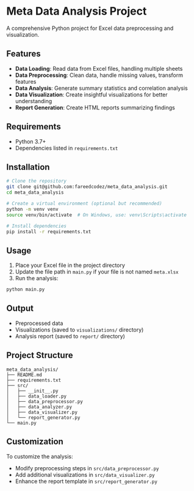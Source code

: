 # Meta Data Analysis Project

A comprehensive Python project for Excel data preprocessing and visualization.

## Features

- **Data Loading**: Read data from Excel files, handling multiple sheets
- **Data Preprocessing**: Clean data, handle missing values, transform features
- **Data Analysis**: Generate summary statistics and correlation analysis
- **Data Visualization**: Create insightful visualizations for better understanding
- **Report Generation**: Create HTML reports summarizing findings

## Requirements

- Python 3.7+
- Dependencies listed in `requirements.txt`

## Installation

```bash
# Clone the repository
git clone git@github.com:fareedcodez/meta_data_analysis.git
cd meta_data_analysis

# Create a virtual environment (optional but recommended)
python -m venv venv
source venv/bin/activate  # On Windows, use: venv\Scripts\activate

# Install dependencies
pip install -r requirements.txt
```

## Usage

1. Place your Excel file in the project directory
2. Update the file path in `main.py` if your file is not named `meta.xlsx`
3. Run the analysis:

```bash
python main.py
```

## Output

- Preprocessed data
- Visualizations (saved to `visualizations/` directory)
- Analysis report (saved to `report/` directory)

## Project Structure

```
meta_data_analysis/
├── README.md
├── requirements.txt
├── src/
│   ├── __init__.py
│   ├── data_loader.py
│   ├── data_preprocessor.py
│   ├── data_analyzer.py
│   ├── data_visualizer.py
│   └── report_generator.py
└── main.py
```

## Customization

To customize the analysis:
- Modify preprocessing steps in `src/data_preprocessor.py`
- Add additional visualizations in `src/data_visualizer.py`
- Enhance the report template in `src/report_generator.py`
